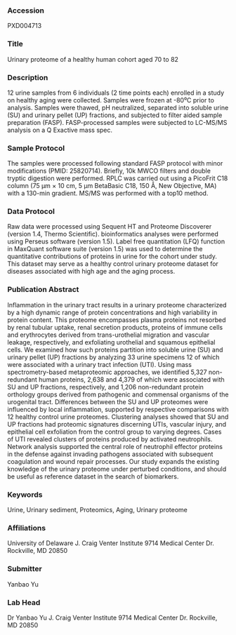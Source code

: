 ### Accession
PXD004713

### Title
Urinary proteome of a healthy human cohort aged 70 to 82

### Description
12 urine samples from 6 individuals (2 time points each) enrolled in a study on healthy aging were collected. Samples were frozen at -80⁰C prior to analysis. Samples were thawed, pH neutralized, separated into soluble urine (SU) and urinary pellet (UP) fractions, and subjected to filter aided sample preparation (FASP). FASP-processed samples were subjected to LC-MS/MS analysis on a Q Exactive mass spec.

### Sample Protocol
The samples were processed following standard FASP protocol with minor modifications (PMID: 25820714). Briefly, 10k MWCO filters and double tryptic digestion were performed. RPLC was carried out using a PicoFrit C18 column (75 μm × 10 cm, 5 μm BetaBasic C18, 150 Å, New Objective, MA) with a 130-min gradient. MS/MS was performed with a top10 method.

### Data Protocol
Raw data were processed using Sequent HT and Proteome Discoverer (version 1.4, Thermo Scientific). bioinformatics analyses were performed using Perseus software (version 1.5). Label free quantitation (LFQ) function in MaxQuant software suite (version 1.5) was used to determine the quantitative contributions of proteins in urine for the cohort under study. This dataset may serve as a healthy control urinary proteome dataset for diseases associated with high age and the aging process.

### Publication Abstract
Inflammation in the urinary tract results in a urinary proteome characterized by a high dynamic range of protein concentrations and high variability in protein content. This proteome encompasses plasma proteins not resorbed by renal tubular uptake, renal secretion products, proteins of immune cells and erythrocytes derived from trans-urothelial migration and vascular leakage, respectively, and exfoliating urothelial and squamous epithelial cells. We examined how such proteins partition into soluble urine (SU) and urinary pellet (UP) fractions by analyzing 33 urine specimens 12 of which were associated with a urinary tract infection (UTI). Using mass spectrometry-based metaproteomic approaches, we identified 5,327 non-redundant human proteins, 2,638 and 4,379 of which were associated with SU and UP fractions, respectively, and 1,206 non-redundant protein orthology groups derived from pathogenic and commensal organisms of the urogenital tract. Differences between the SU and UP proteomes were influenced by local inflammation, supported by respective comparisons with 12 healthy control urine proteomes. Clustering analyses showed that SU and UP fractions had proteomic signatures discerning UTIs, vascular injury, and epithelial cell exfoliation from the control group to varying degrees. Cases of UTI revealed clusters of proteins produced by activated neutrophils. Network analysis supported the central role of neutrophil effector proteins in the defense against invading pathogens associated with subsequent coagulation and wound repair processes. Our study expands the existing knowledge of the urinary proteome under perturbed conditions, and should be useful as reference dataset in the search of biomarkers.

### Keywords
Urine, Urinary sediment, Proteomics, Aging, Urinary proteome

### Affiliations
University of Delaware
J. Craig Venter Institute  9714 Medical Center Dr. Rockville, MD 20850

### Submitter
Yanbao Yu

### Lab Head
Dr Yanbao Yu
J. Craig Venter Institute  9714 Medical Center Dr. Rockville, MD 20850


